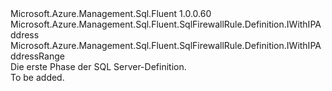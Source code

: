 <Type Name="IBlank" FullName="Microsoft.Azure.Management.Sql.Fluent.SqlFirewallRule.Definition.IBlank">
  <TypeSignature Language="C#" Value="public interface IBlank : Microsoft.Azure.Management.Sql.Fluent.SqlFirewallRule.Definition.IWithIPAddress, Microsoft.Azure.Management.Sql.Fluent.SqlFirewallRule.Definition.IWithIPAddressRange" />
  <TypeSignature Language="ILAsm" Value=".class public interface auto ansi abstract IBlank implements class Microsoft.Azure.Management.Sql.Fluent.SqlFirewallRule.Definition.IWithIPAddress, class Microsoft.Azure.Management.Sql.Fluent.SqlFirewallRule.Definition.IWithIPAddressRange" />
  <TypeSignature Language="DocId" Value="T:Microsoft.Azure.Management.Sql.Fluent.SqlFirewallRule.Definition.IBlank" />
  <TypeSignature Language="VB.NET" Value="Public Interface IBlank&#xA;Implements IWithIPAddress, IWithIPAddressRange" />
  <TypeSignature Language="F#" Value="type IBlank = interface&#xA;    interface IWithIPAddressRange&#xA;    interface IWithIPAddress" />
  <AssemblyInfo>
    <AssemblyName>Microsoft.Azure.Management.Sql.Fluent</AssemblyName>
    <AssemblyVersion>1.0.0.60</AssemblyVersion>
  </AssemblyInfo>
  <Interfaces>
    <Interface>
      <InterfaceName>Microsoft.Azure.Management.Sql.Fluent.SqlFirewallRule.Definition.IWithIPAddress</InterfaceName>
    </Interface>
    <Interface>
      <InterfaceName>Microsoft.Azure.Management.Sql.Fluent.SqlFirewallRule.Definition.IWithIPAddressRange</InterfaceName>
    </Interface>
  </Interfaces>
  <Docs>
    <summary>
            Die erste Phase der SQL Server-Definition.
            </summary>
    <remarks>To be added.</remarks>
  </Docs>
  <Members />
</Type>